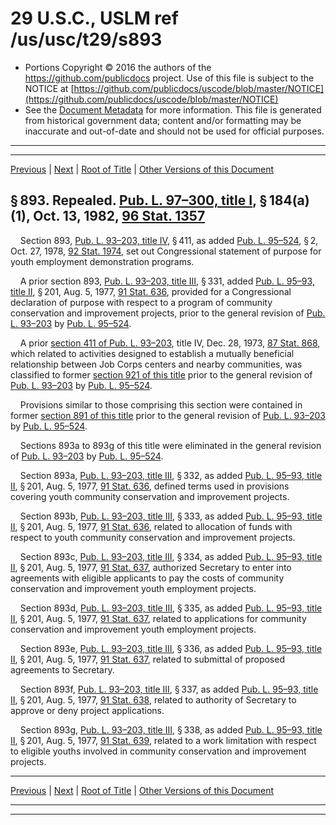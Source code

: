 ---
---

# 29 U.S.C., USLM ref /us/usc/t29/s893

* Portions Copyright © 2016 the authors of the https://github.com/publicdocs project.
  Use of this file is subject to the NOTICE at [https://github.com/publicdocs/uscode/blob/master/NOTICE](https://github.com/publicdocs/uscode/blob/master/NOTICE)
* See the [Document Metadata](././../../../../../..//README.md) for more information.
  This file is generated from historical government data; content and/or formatting may be inaccurate and out-of-date and should not be used for official purposes.

----------
----------

[Previous](./../../../../../..//us/usc/t29/ch17/schIV/ptA/m__us_usc_t29_ch17_schIV_ptA.md) | [Next](./../../../../../..//us/usc/t29/ch17/schIV/ptA/spt1/m__us_usc_t29_ch17_schIV_ptA_spt1.md) | [Root of Title](./../../../../../../) | [Other Versions of this Document](https://publicdocs.github.io/go/links?ns=uslm&ref=%2Fus%2Fusc%2Ft29%2Fs893)

## § 893. Repealed. [Pub. L. 97–300, title I][/us/pl/97/300/tI], § 184(a)(1), Oct. 13, 1982, [96 Stat. 1357][/us/stat/96/1357]

    Section 893, [Pub. L. 93–203, title IV][/us/pl/93/203/tIV], § 411, as added [Pub. L. 95–524][/us/pl/95/524], § 2, Oct. 27, 1978, [92 Stat. 1974][/us/stat/92/1974], set out Congressional statement of purpose for youth employment demonstration programs.

    A prior section 893, [Pub. L. 93–203, title III][/us/pl/93/203/tIII], § 331, added [Pub. L. 95–93, title II][/us/pl/95/93/tII], § 201, Aug. 5, 1977, [91 Stat. 636][/us/stat/91/636], provided for a Congressional declaration of purpose with respect to a program of community conservation and improvement projects, prior to the general revision of [Pub. L. 93–203][/us/pl/93/203] by [Pub. L. 95–524][/us/pl/95/524].

    A prior [section 411 of Pub. L. 93–203][/us/pl/93/203/s411], title IV, Dec. 28, 1973, [87 Stat. 868][/us/stat/87/868], which related to activities designed to establish a mutually beneficial relationship between Job Corps centers and nearby communities, was classified to former [section 921 of this title][/us/usc/t29/s921] prior to the general revision of [Pub. L. 93–203][/us/pl/93/203] by [Pub. L. 95–524][/us/pl/95/524].

    Provisions similar to those comprising this section were contained in former [section 891 of this title][/us/usc/t29/s891] prior to the general revision of [Pub. L. 93–203][/us/pl/93/203] by [Pub. L. 95–524][/us/pl/95/524].

    Sections 893a to 893g of this title were eliminated in the general revision of [Pub. L. 93–203][/us/pl/93/203] by [Pub. L. 95–524][/us/pl/95/524].

    Section 893a, [Pub. L. 93–203, title III][/us/pl/93/203/tIII], § 332, as added [Pub. L. 95–93, title II][/us/pl/95/93/tII], § 201, Aug. 5, 1977, [91 Stat. 636][/us/stat/91/636], defined terms used in provisions covering youth community conservation and improvement projects.

    Section 893b, [Pub. L. 93–203, title III][/us/pl/93/203/tIII], § 333, as added [Pub. L. 95–93, title II][/us/pl/95/93/tII], § 201, Aug. 5, 1977, [91 Stat. 636][/us/stat/91/636], related to allocation of funds with respect to youth community conservation and improvement projects.

    Section 893c, [Pub. L. 93–203, title III][/us/pl/93/203/tIII], § 334, as added [Pub. L. 95–93, title II][/us/pl/95/93/tII], § 201, Aug. 5, 1977, [91 Stat. 637][/us/stat/91/637], authorized Secretary to enter into agreements with eligible applicants to pay the costs of community conservation and improvement youth employment projects.

    Section 893d, [Pub. L. 93–203, title III][/us/pl/93/203/tIII], § 335, as added [Pub. L. 95–93, title II][/us/pl/95/93/tII], § 201, Aug. 5, 1977, [91 Stat. 637][/us/stat/91/637], related to applications for community conservation and improvement youth employment projects.

    Section 893e, [Pub. L. 93–203, title III][/us/pl/93/203/tIII], § 336, as added [Pub. L. 95–93, title II][/us/pl/95/93/tII], § 201, Aug. 5, 1977, [91 Stat. 637][/us/stat/91/637], related to submittal of proposed agreements to Secretary.

    Section 893f, [Pub. L. 93–203, title III][/us/pl/93/203/tIII], § 337, as added [Pub. L. 95–93, title II][/us/pl/95/93/tII], § 201, Aug. 5, 1977, [91 Stat. 638][/us/stat/91/638], related to authority of Secretary to approve or deny project applications.

    Section 893g, [Pub. L. 93–203, title III][/us/pl/93/203/tIII], § 338, as added [Pub. L. 95–93, title II][/us/pl/95/93/tII], § 201, Aug. 5, 1977, [91 Stat. 639][/us/stat/91/639], related to a work limitation with respect to eligible youths involved in community conservation and improvement projects.

----------

[Previous](./../../../../../..//us/usc/t29/ch17/schIV/ptA/m__us_usc_t29_ch17_schIV_ptA.md) | [Next](./../../../../../..//us/usc/t29/ch17/schIV/ptA/spt1/m__us_usc_t29_ch17_schIV_ptA_spt1.md) | [Root of Title](./../../../../../../) | [Other Versions of this Document](https://publicdocs.github.io/go/links?ns=uslm&ref=%2Fus%2Fusc%2Ft29%2Fs893)

----------
----------

[/us/pl/97/300/tI]: https://publicdocs.github.io/go/links?ns=uslm&ref=%2Fus%2Fpl%2F97%2F300%2FtI
[/us/stat/96/1357]: https://publicdocs.github.io/go/links?ns=uslm&ref=%2Fus%2Fstat%2F96%2F1357
[/us/pl/93/203/tIV]: https://publicdocs.github.io/go/links?ns=uslm&ref=%2Fus%2Fpl%2F93%2F203%2FtIV
[/us/pl/95/524]: https://publicdocs.github.io/go/links?ns=uslm&ref=%2Fus%2Fpl%2F95%2F524
[/us/stat/92/1974]: https://publicdocs.github.io/go/links?ns=uslm&ref=%2Fus%2Fstat%2F92%2F1974
[/us/pl/93/203/tIII]: https://publicdocs.github.io/go/links?ns=uslm&ref=%2Fus%2Fpl%2F93%2F203%2FtIII
[/us/pl/95/93/tII]: https://publicdocs.github.io/go/links?ns=uslm&ref=%2Fus%2Fpl%2F95%2F93%2FtII
[/us/stat/91/636]: https://publicdocs.github.io/go/links?ns=uslm&ref=%2Fus%2Fstat%2F91%2F636
[/us/pl/93/203]: https://publicdocs.github.io/go/links?ns=uslm&ref=%2Fus%2Fpl%2F93%2F203
[/us/pl/95/524]: https://publicdocs.github.io/go/links?ns=uslm&ref=%2Fus%2Fpl%2F95%2F524
[/us/pl/93/203/s411]: https://publicdocs.github.io/go/links?ns=uslm&ref=%2Fus%2Fpl%2F93%2F203%2Fs411
[/us/stat/87/868]: https://publicdocs.github.io/go/links?ns=uslm&ref=%2Fus%2Fstat%2F87%2F868
[/us/usc/t29/s921]: https://publicdocs.github.io/go/links?ns=uslm&ref=%2Fus%2Fusc%2Ft29%2Fs921
[/us/pl/93/203]: https://publicdocs.github.io/go/links?ns=uslm&ref=%2Fus%2Fpl%2F93%2F203
[/us/pl/95/524]: https://publicdocs.github.io/go/links?ns=uslm&ref=%2Fus%2Fpl%2F95%2F524
[/us/usc/t29/s891]: https://publicdocs.github.io/go/links?ns=uslm&ref=%2Fus%2Fusc%2Ft29%2Fs891
[/us/pl/93/203]: https://publicdocs.github.io/go/links?ns=uslm&ref=%2Fus%2Fpl%2F93%2F203
[/us/pl/95/524]: https://publicdocs.github.io/go/links?ns=uslm&ref=%2Fus%2Fpl%2F95%2F524
[/us/pl/93/203]: https://publicdocs.github.io/go/links?ns=uslm&ref=%2Fus%2Fpl%2F93%2F203
[/us/pl/95/524]: https://publicdocs.github.io/go/links?ns=uslm&ref=%2Fus%2Fpl%2F95%2F524
[/us/pl/93/203/tIII]: https://publicdocs.github.io/go/links?ns=uslm&ref=%2Fus%2Fpl%2F93%2F203%2FtIII
[/us/pl/95/93/tII]: https://publicdocs.github.io/go/links?ns=uslm&ref=%2Fus%2Fpl%2F95%2F93%2FtII
[/us/stat/91/636]: https://publicdocs.github.io/go/links?ns=uslm&ref=%2Fus%2Fstat%2F91%2F636
[/us/pl/93/203/tIII]: https://publicdocs.github.io/go/links?ns=uslm&ref=%2Fus%2Fpl%2F93%2F203%2FtIII
[/us/pl/95/93/tII]: https://publicdocs.github.io/go/links?ns=uslm&ref=%2Fus%2Fpl%2F95%2F93%2FtII
[/us/stat/91/636]: https://publicdocs.github.io/go/links?ns=uslm&ref=%2Fus%2Fstat%2F91%2F636
[/us/pl/93/203/tIII]: https://publicdocs.github.io/go/links?ns=uslm&ref=%2Fus%2Fpl%2F93%2F203%2FtIII
[/us/pl/95/93/tII]: https://publicdocs.github.io/go/links?ns=uslm&ref=%2Fus%2Fpl%2F95%2F93%2FtII
[/us/stat/91/637]: https://publicdocs.github.io/go/links?ns=uslm&ref=%2Fus%2Fstat%2F91%2F637
[/us/pl/93/203/tIII]: https://publicdocs.github.io/go/links?ns=uslm&ref=%2Fus%2Fpl%2F93%2F203%2FtIII
[/us/pl/95/93/tII]: https://publicdocs.github.io/go/links?ns=uslm&ref=%2Fus%2Fpl%2F95%2F93%2FtII
[/us/stat/91/637]: https://publicdocs.github.io/go/links?ns=uslm&ref=%2Fus%2Fstat%2F91%2F637
[/us/pl/93/203/tIII]: https://publicdocs.github.io/go/links?ns=uslm&ref=%2Fus%2Fpl%2F93%2F203%2FtIII
[/us/pl/95/93/tII]: https://publicdocs.github.io/go/links?ns=uslm&ref=%2Fus%2Fpl%2F95%2F93%2FtII
[/us/stat/91/637]: https://publicdocs.github.io/go/links?ns=uslm&ref=%2Fus%2Fstat%2F91%2F637
[/us/pl/93/203/tIII]: https://publicdocs.github.io/go/links?ns=uslm&ref=%2Fus%2Fpl%2F93%2F203%2FtIII
[/us/pl/95/93/tII]: https://publicdocs.github.io/go/links?ns=uslm&ref=%2Fus%2Fpl%2F95%2F93%2FtII
[/us/stat/91/638]: https://publicdocs.github.io/go/links?ns=uslm&ref=%2Fus%2Fstat%2F91%2F638
[/us/pl/93/203/tIII]: https://publicdocs.github.io/go/links?ns=uslm&ref=%2Fus%2Fpl%2F93%2F203%2FtIII
[/us/pl/95/93/tII]: https://publicdocs.github.io/go/links?ns=uslm&ref=%2Fus%2Fpl%2F95%2F93%2FtII
[/us/stat/91/639]: https://publicdocs.github.io/go/links?ns=uslm&ref=%2Fus%2Fstat%2F91%2F639


